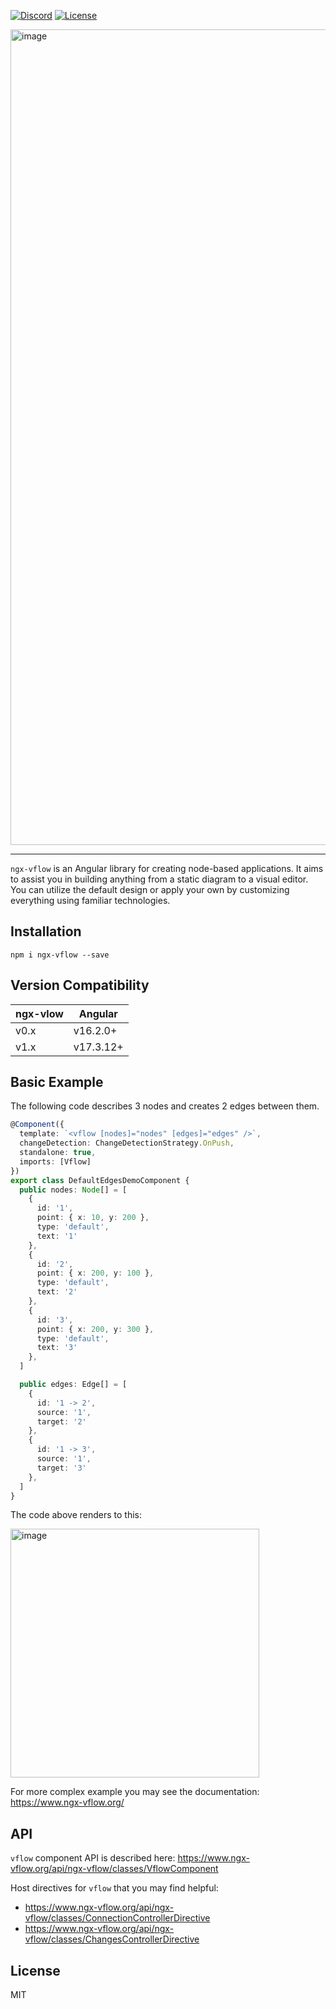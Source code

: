 [![Discord](https://img.shields.io/badge/discord-ngx--vflow-5865F2?logo=discord&logoColor=white)](https://discord.gg/nMn9YPRGSY) [![License](https://img.shields.io/badge/license-MIT-007EC7.svg)](LICENSE)

<img width="1305" alt="image" src="https://github.com/artem-mangilev/ngx-vflow/assets/53087914/5cbd3669-10a5-4ecb-9a1f-c9ae4eb5fb5a">

---

`ngx-vflow` is an Angular library for creating node-based applications. It aims to assist you in building anything from a static diagram to a visual editor. You can utilize the default design or apply your own by customizing everything using familiar technologies.

## Installation

```
npm i ngx-vflow --save
```

## Version Compatibility

| ngx-vlow | Angular   |
|----------|-----------|
| v0.x     | v16.2.0+  |
| v1.x     | v17.3.12+ |

## Basic Example

The following code describes 3 nodes and creates 2 edges between them.

```ts
@Component({
  template: `<vflow [nodes]="nodes" [edges]="edges" />`,
  changeDetection: ChangeDetectionStrategy.OnPush,
  standalone: true,
  imports: [Vflow]
})
export class DefaultEdgesDemoComponent {
  public nodes: Node[] = [
    {
      id: '1',
      point: { x: 10, y: 200 },
      type: 'default',
      text: '1'
    },
    {
      id: '2',
      point: { x: 200, y: 100 },
      type: 'default',
      text: '2'
    },
    {
      id: '3',
      point: { x: 200, y: 300 },
      type: 'default',
      text: '3'
    },
  ]

  public edges: Edge[] = [
    {
      id: '1 -> 2',
      source: '1',
      target: '2'
    },
    {
      id: '1 -> 3',
      source: '1',
      target: '3'
    },
  ]
}
```

The code above renders to this:

<img width="398" alt="image" src="https://github.com/artem-mangilev/ngx-vflow/assets/53087914/2a1b778a-2bfa-4176-9d50-065fdb1f1dec">

For more complex example you may see the documentation: https://www.ngx-vflow.org/

## API

`vflow` component API is described here: https://www.ngx-vflow.org/api/ngx-vflow/classes/VflowComponent

Host directives for `vflow` that you may find helpful:

- https://www.ngx-vflow.org/api/ngx-vflow/classes/ConnectionControllerDirective
- https://www.ngx-vflow.org/api/ngx-vflow/classes/ChangesControllerDirective

## License 

MIT
